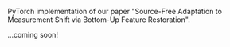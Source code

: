PyTorch implementation of our paper "Source-Free Adaptation to Measurement Shift via Bottom-Up Feature Restoration".

...coming soon!
